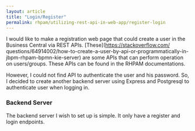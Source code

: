 ```yaml
---
layout: article
title: "Login/Register"
permalink: rhpam/utilizing-rest-api-in-web-app/register-login
---
```


I would like to make a registration web page that could create a user in the Business Central via REST APIs. [These](https://stackoverflow.com/ questions/64914002/how-to-create-a-user-by-api-or-programmatically-in-jbpm-rhpam-bpmn-kie-server) are some APIs that can perform operation on users/groups. These APIs can be found in the RHPAM documentations.

However, I could not find API to authenticate the user and his password. So, I decided to create another backend server using Express and Postgresql to authenticate user when logging in.

### Backend Server

The backend server I wish to set up is simple. It only have a register and login endpoints.
